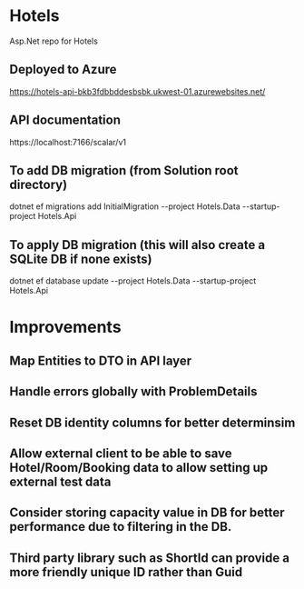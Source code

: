# Hotels
Asp.Net repo for Hotels

## Deployed to Azure

https://hotels-api-bkb3fdbbddesbsbk.ukwest-01.azurewebsites.net/

## API documentation

https://localhost:7166/scalar/v1

## To add DB migration (from Solution root directory)

dotnet ef migrations add InitialMigration --project Hotels.Data --startup-project Hotels.Api

## To apply DB migration (this will also create a SQLite DB if none exists)

dotnet ef database update --project Hotels.Data --startup-project Hotels.Api

# Improvements

## Map Entities to DTO in API layer
## Handle errors globally with ProblemDetails
## Reset DB identity columns for better determinsim
## Allow external client to be able to save Hotel/Room/Booking data to allow setting up external test data
## Consider storing capacity value in DB for better performance due to filtering in the DB.
## Third party library such as ShortId can provide a more friendly unique ID rather than Guid